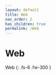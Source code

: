 ```yaml
---
layout: default
title: Web
nav_order: 2
has_children: true
permalink: /Web
---
```


# Web

Web
{: .fs-6 .fw-300 }
